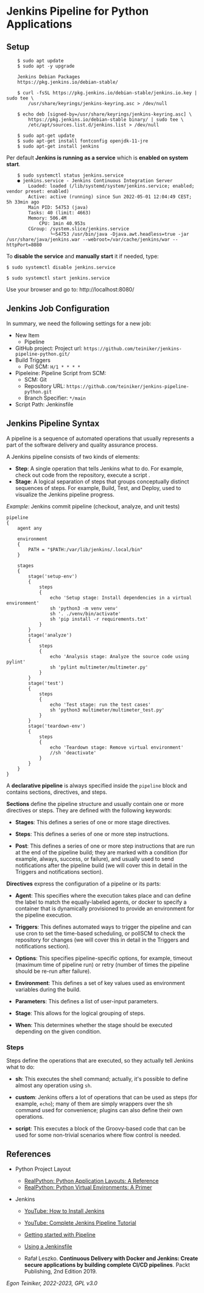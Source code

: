 # Jenkins Pipeline for Python Applications

## Setup
```
    $ sudo apt update
    $ sudo apt -y upgrade

    Jenkins Debian Packages
    https://pkg.jenkins.io/debian-stable/

    $ curl -fsSL https://pkg.jenkins.io/debian-stable/jenkins.io.key | sudo tee \
        /usr/share/keyrings/jenkins-keyring.asc > /dev/null

    $ echo deb [signed-by=/usr/share/keyrings/jenkins-keyring.asc] \
        https://pkg.jenkins.io/debian-stable binary/ | sudo tee \
        /etc/apt/sources.list.d/jenkins.list > /dev/null

    $ sudo apt-get update
    $ sudo apt-get install fontconfig openjdk-11-jre
    $ sudo apt-get install jenkins
```

Per default **Jenkins is running as a service** which is **enabled on system start**.
```
	$ sudo systemctl status jenkins.service
	● jenkins.service - Jenkins Continuous Integration Server
		Loaded: loaded (/lib/systemd/system/jenkins.service; enabled; vendor preset: enabled)
		Active: active (running) since Sun 2022-05-01 12:04:49 CEST; 5h 33min ago
	    Main PID: 54753 (java)
		Tasks: 40 (limit: 4663)
		Memory: 506.4M
			CPU: 1min 40.953s
		CGroup: /system.slice/jenkins.service
				└─54753 /usr/bin/java -Djava.awt.headless=true -jar /usr/share/java/jenkins.war --webroot=/var/cache/jenkins/war --httpPort=8080
```


To **disable the service** and **manually start** it if needed, type:
```
$ sudo systemctl disable jenkins.service

$ sudo systemctl start jenkins.service
```

Use your browser and go to: http://localhost:8080/

## Jenkins Job Configuration

In summary, we need the following settings for a new job: 
* New Item 
	* Pipeline
* GitHub project: Project url: `https://github.com/teiniker/jenkins-pipeline-python.git/`
* Build Triggers 
	* Poll SCM: `H/1 * * * *`
* Pipeleine: Pipeline Script from SCM: 
	* SCM: Git 
	* Repository URL: `https://github.com/teiniker/jenkins-pipeline-python.git` 
	* Branch Specifier: `*/main` 
* Script Path: Jenkinsfile

## Jenkins Pipeline Syntax

A pipeline is a sequence of automated operations that usually represents a part of the software delivery and quality assurance process.

A Jenkins pipeline consists of two kinds of elements:
* **Step**: A single operation that tells Jenkins what to do.
	For example, check out code from the repository, execute a script .
* **Stage**: A logical separation of steps that groups conceptually distinct sequences of steps.
 	For example, Build, Test, and Deploy, used to visualize the Jenkins pipeline progress.

_Example_: Jenkins commit pipeline (checkout, analyze, and unit tests)
```
pipeline 
{
    agent any 

    environment 
    {
        PATH = "$PATH:/var/lib/jenkins/.local/bin"
    }

    stages 
    {
        stage('setup-env') 
        {
            steps 
            {
                echo 'Setup stage: Install dependencies in a virtual environment'
                sh 'python3 -m venv venv'
                sh '. ./venv/bin/activate'
                sh 'pip install -r requirements.txt'
            }
        }
        stage('analyze') 
        {
            steps 
            {
                echo 'Analysis stage: Analyze the source code using pylint' 
                sh 'pylint multimeter/multimeter.py'
            }
        }
        stage('test') 
        {
            steps 
            {
                echo 'Test stage: run the test cases' 
               	sh 'python3 multimeter/multimeter_test.py'
            }
        }
        stage('teardown-env') 
        {
            steps 
            {
                echo 'Teardown stage: Remove virtual environment'
                //sh 'deactivate'
            }
        }    
    }
}
```

A **declarative pipeline** is always specified inside the `pipeline` block and contains sections, directives, and steps.

**Sections** define the pipeline structure and usually contain one or more directives or steps. They are defined with the following keywords: 

* **Stages**: This defines a series of one or more stage directives.

* **Steps**: This defines a series of one or more step instructions.

* **Post**: This defines a series of one or more step instructions that are run at the end of the pipeline build; they are marked with a condition (for example, always, success, or failure), and usually used to send notifications after the pipeline build (we will cover this in detail in the Triggers and notifications section).


**Directives** express the configuration of a pipeline or its parts: 

* **Agent**: This specifies where the execution takes place and can define the label to match the equally-labeled agents, or docker to specify a container that is dynamically provisioned to provide an environment for the pipeline execution. 

* **Triggers**: This defines automated ways to trigger the pipeline and can use cron to set the time-based scheduling, or pollSCM to check the repository for changes (we will cover this in detail in the Triggers and notifications section).

* **Options**: This specifies pipeline-specific options, for example, timeout (maximum time of pipeline run) or retry (number of times the pipeline should be re-run after failure).

* **Environment**: This defines a set of key values used as environment variables during the build.

* **Parameters**: This defines a list of user-input parameters.

* **Stage**: This allows for the logical grouping of steps.

* **When**: This determines whether the stage should be executed depending on the given condition.

### Steps 

Steps define the operations that are executed, so they actually tell Jenkins what to do: 

* **sh**: This executes the shell command; actually, it's possible to define almost any operation using `sh`. 

* **custom**: Jenkins offers a lot of operations that can be used as steps (for example, `echo`); many of them are simply wrappers over the sh command used for convenience; plugins can also define their own operations.

* **script**: This executes a block of the Groovy-based code that can be used for some non-trivial scenarios where flow control is needed.





## References

* Python Project Layout
    * [RealPython: Python Application Layouts: A Reference](https://realpython.com/python-application-layouts/)
    * [RealPython: Python Virtual Environments: A Primer](https://realpython.com/python-virtual-environments-a-primer/)

* Jenkins
    * [YouTube: How to Install Jenkins](https://youtu.be/CEyfsQq3QEM)
    * [YouTube: Complete Jenkins Pipeline Tutorial](https://youtu.be/7KCS70sCoK0)

    * [Getting started with Pipeline](https://www.jenkins.io/doc/book/pipeline/getting-started/)

    * [Using a Jenkinsfile](https://www.jenkins.io/doc/book/pipeline/jenkinsfile/)

    * Rafał Leszko. **Continuous Delivery with Docker and Jenkins: Create secure applications by building complete CI/CD pipelines**. Packt Publishing, 2nd Edition 2019.


*Egon Teiniker, 2022-2023, GPL v3.0* 
		
